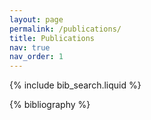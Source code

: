 ```yaml
---
layout: page
permalink: /publications/
title: Publications
nav: true
nav_order: 1
---
```

<!-- _pages/publications.md -->

<!-- Bibsearch Feature -->

{% include bib_search.liquid %}

<div class="publications">

{% bibliography %}

</div>
